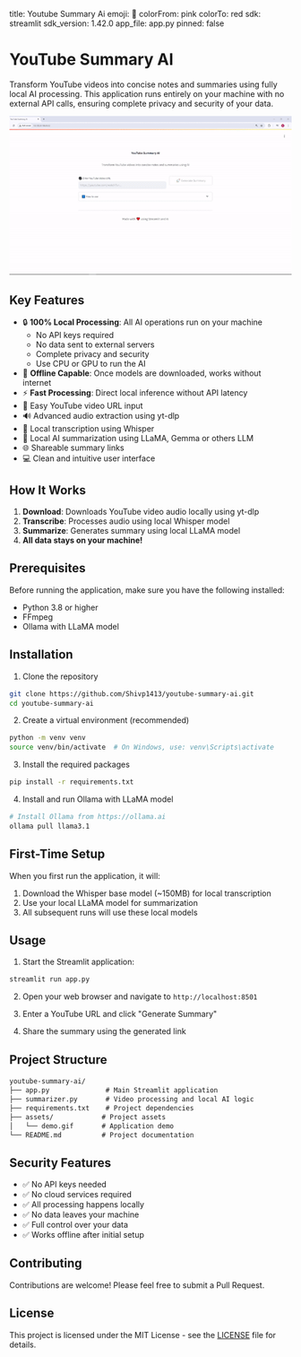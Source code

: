 title: Youtube Summary Ai
emoji: 🎥
colorFrom: pink
colorTo: red
sdk: streamlit
sdk_version: 1.42.0
app_file: app.py
pinned: false

# YouTube Summary AI

Transform YouTube videos into concise notes and summaries using fully local AI processing. This application runs entirely on your machine with no external API calls, ensuring complete privacy and security of your data.

![Demo](assets/demo.gif)

## Key Features

- 🔒 **100% Local Processing**: All AI operations run on your machine
  - No API keys required
  - No data sent to external servers
  - Complete privacy and security
  - Use CPU or GPU to run the AI
- 🎯 **Offline Capable**: Once models are downloaded, works without internet
- ⚡ **Fast Processing**: Direct local inference without API latency
- 🎥 Easy YouTube video URL input
- 🔊 Advanced audio extraction using yt-dlp
- 📝 Local transcription using Whisper
- 🤖 Local AI summarization using LLaMA, Gemma or others LLM 
- 🌐 Shareable summary links
- 💻 Clean and intuitive user interface

## How It Works

1. **Download**: Downloads YouTube video audio locally using yt-dlp
2. **Transcribe**: Processes audio using local Whisper model
3. **Summarize**: Generates summary using local LLaMA model
4. **All data stays on your machine!**

## Prerequisites

Before running the application, make sure you have the following installed:
- Python 3.8 or higher
- FFmpeg
- Ollama with LLaMA model

## Installation

1. Clone the repository
```bash
git clone https://github.com/Shivp1413/youtube-summary-ai.git
cd youtube-summary-ai
```

2. Create a virtual environment (recommended)
```bash
python -m venv venv
source venv/bin/activate  # On Windows, use: venv\Scripts\activate
```

3. Install the required packages
```bash
pip install -r requirements.txt
```

4. Install and run Ollama with LLaMA model
```bash
# Install Ollama from https://ollama.ai
ollama pull llama3.1
```

## First-Time Setup

When you first run the application, it will:
1. Download the Whisper base model (~150MB) for local transcription
2. Use your local LLaMA model for summarization
3. All subsequent runs will use these local models

## Usage

1. Start the Streamlit application:
```bash
streamlit run app.py
```

2. Open your web browser and navigate to `http://localhost:8501`

3. Enter a YouTube URL and click "Generate Summary"

4. Share the summary using the generated link

## Project Structure

```
youtube-summary-ai/
├── app.py              # Main Streamlit application
├── summarizer.py       # Video processing and local AI logic
├── requirements.txt    # Project dependencies
├── assets/            # Project assets
│   └── demo.gif       # Application demo
└── README.md          # Project documentation
```

## Security Features

- ✅ No API keys needed
- ✅ No cloud services required
- ✅ All processing happens locally
- ✅ No data leaves your machine
- ✅ Full control over your data
- ✅ Works offline after initial setup

## Contributing

Contributions are welcome! Please feel free to submit a Pull Request. 

## License

This project is licensed under the MIT License - see the [LICENSE](LICENSE) file for details.
